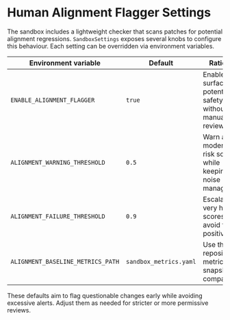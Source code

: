 # Human Alignment Flagger Settings

The sandbox includes a lightweight checker that scans patches for potential
alignment regressions. `SandboxSettings` exposes several knobs to configure this
behaviour. Each setting can be overridden via environment variables.

| Environment variable | Default | Rationale |
| --- | --- | --- |
| `ENABLE_ALIGNMENT_FLAGGER` | `true` | Enabled to surface potential safety issues without manual review. |
| `ALIGNMENT_WARNING_THRESHOLD` | `0.5` | Warn at moderate risk scores while keeping noise manageable. |
| `ALIGNMENT_FAILURE_THRESHOLD` | `0.9` | Escalate only very high scores to avoid false positives. |
| `ALIGNMENT_BASELINE_METRICS_PATH` | `sandbox_metrics.yaml` | Use the repository's metrics snapshot for comparisons. |

These defaults aim to flag questionable changes early while avoiding excessive
alerts. Adjust them as needed for stricter or more permissive reviews.

